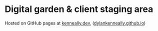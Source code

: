 # Digital garden & client staging area

Hosted on GitHub pages at [kenneally.dev](https://kenneally.dev/), ([dylankenneally.github.io](https://dylankenneally.github.io/))
